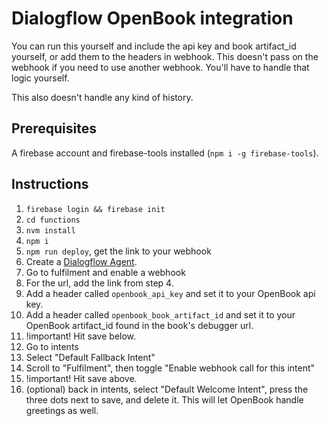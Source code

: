 # Dialogflow OpenBook integration

You can run this yourself and include the api key and book artifact_id yourself, or add them to the headers in webhook. 
This doesn't pass on the webhook if you need to use another webhook. You'll have to handle that logic yourself. 

This also doesn't handle any kind of history.

## Prerequisites
A firebase account and firebase-tools installed (`npm i -g firebase-tools`).

## Instructions
1. `firebase login && firebase init`
2. `cd functions`
3. `nvm install`
4. `npm i`
5. `npm run deploy`, get the link to your webhook
6. Create a [Dialogflow Agent](https://console.dialogflow.com/).
7. Go to fulfilment and enable a webhook
8. For the url, add the link from step 4.
9. Add a header called `openbook_api_key` and set it to your OpenBook api key. 
10. Add a header called `openbook_book_artifact_id` and set it to your OpenBook artifact_id found in the book's debugger url. 
11. !important! Hit save below.
12. Go to intents 
13. Select "Default Fallback Intent"
14. Scroll to "Fulfilment", then toggle "Enable webhook call for this intent"
15. !important! Hit save above.
16. (optional) back in intents, select "Default Welcome Intent", press the three dots next to save, and delete it. This will let OpenBook handle greetings as well.
